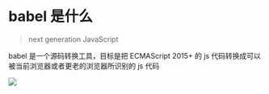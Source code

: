 # babel 是什么

> next generation JavaScript

babel 是一个源码转换工具，目标是把 ECMAScript 2015+ 的 js 代码转换成可以被当前浏览器或者更老的浏览器所识别的 js 代码


<img src="/start.jpg" class="h-auto rounded shadow" />